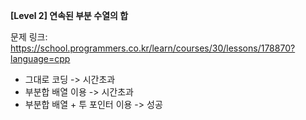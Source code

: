 **[Level 2] 연속된 부분 수열의 합**

문제 링크: https://school.programmers.co.kr/learn/courses/30/lessons/178870?language=cpp

* 그대로 코딩 -> 시간초과
* 부분합 배열 이용 -> 시간초과
* 부분합 배열 + 투 포인터 이용 -> 성공
